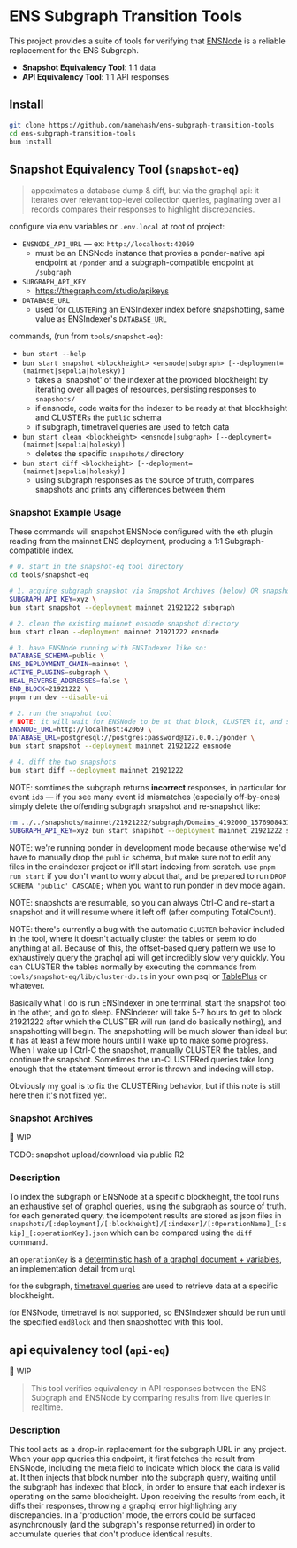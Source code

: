 # ENS Subgraph Transition Tools

This project provides a suite of tools for verifying that [ENSNode](https://github.com/namehash/ensnode) is a reliable replacement for the ENS Subgraph.

- **Snapshot Equivalency Tool**: 1:1 data
- **API Equivalency Tool**: 1:1 API responses

## Install

```bash
git clone https://github.com/namehash/ens-subgraph-transition-tools
cd ens-subgraph-transition-tools
bun install
```

## Snapshot Equivalency Tool (`snapshot-eq`)

> appoximates a database dump & diff, but via the graphql api: it iterates over relevant top-level collection queries, paginating over all records compares their responses to highlight discrepancies.

configure via env variables or `.env.local` at root of project:
- `ENSNODE_API_URL` — ex: `http://localhost:42069`
  - must be an ENSNode instance that provies a ponder-native api endpoint at `/ponder` and a subgraph-compatible endpoint at `/subgraph`
- `SUBGRAPH_API_KEY`
  - https://thegraph.com/studio/apikeys
- `DATABASE_URL`
  - used for `CLUSTER`ing an ENSIndexer index before snapshotting, same value as ENSIndexer's `DATABASE_URL`

commands, (run from `tools/snapshot-eq`):
- `bun start --help`
- `bun start snapshot <blockheight> <ensnode|subgraph> [--deployment=(mainnet|sepolia|holesky)]`
  - takes a 'snapshot' of the indexer at the provided blockheight by iterating over all pages of resources, persisting responses to `snapshots/`
  - if ensnode, code waits for the indexer to be ready at that blockheight and CLUSTERs the `public` schema
  - if subgraph, timetravel queries are used to fetch data
- `bun start clean <blockheight> <ensnode|subgraph> [--deployment=(mainnet|sepolia|holesky)]`
  - deletes the specific `snapshots/` directory
- `bun start diff <blockheight> [--deployment=(mainnet|sepolia|holesky)]`
  - using subgraph responses as the source of truth, compares snapshots and prints any differences between them

### Snapshot Example Usage

These commands will snapshot ENSNode configured with the eth plugin reading from the mainnet ENS deployment, producing a 1:1 Subgraph-compatible index.

```bash
# 0. start in the snapshot-eq tool directory
cd tools/snapshot-eq

# 1. acquire subgraph snapshot via Snapshot Archives (below) OR snapshot it yourself:
SUBGRAPH_API_KEY=xyz \
bun start snapshot --deployment mainnet 21921222 subgraph

# 2. clean the existing mainnet ensnode snapshot directory
bun start clean --deployment mainnet 21921222 ensnode

# 3. have ENSNode running with ENSIndexer like so:
DATABASE_SCHEMA=public \
ENS_DEPLOYMENT_CHAIN=mainnet \
ACTIVE_PLUGINS=subgraph \
HEAL_REVERSE_ADDRESSES=false \
END_BLOCK=21921222 \
pnpm run dev --disable-ui

# 2. run the snapshot tool
# NOTE: it will wait for ENSNode to be at that block, CLUSTER it, and snapshot it
ENSNODE_URL=http://localhost:42069 \
DATABASE_URL=postgresql://postgres:password@127.0.0.1/ponder \
bun start snapshot --deployment mainnet 21921222 ensnode

# 4. diff the two snapshots
bun start diff --deployment mainnet 21921222
```

NOTE: somtimes the subgraph returns **incorrect** responses, in particular for event `id`s — if you see many event id mismatches (especially off-by-ones) simply delete the offending subgraph snapshot and re-snapshot like:

```bash
rm ../../snapshots/mainnet/21921222/subgraph/Domains_4192000_15769084310.json
SUBGRAPH_API_KEY=xyz bun start snapshot --deployment mainnet 21921222 subgraph
```

NOTE: we're running ponder in development mode because otherwise we'd have to manually drop the `public` schema, but make sure not to edit any files in the ensindexer project or it'll start indexing from scratch. use `pnpm run start` if you don't want to worry about that, and be prepared to run `DROP SCHEMA 'public' CASCADE;` when you want to run ponder in dev mode again.

NOTE: snapshots are resumable, so you can always Ctrl-C and re-start a snapshot and it will resume where it left off (after computing TotalCount).

NOTE: there's currently a bug with the automatic `CLUSTER` behavior included in the tool, where it doesn't actually cluster the tables or seem to do anything at all. Because of this, the offset-based query pattern we use to exhaustively query the graphql api will get incredibly slow very quickly. You can CLUSTER the tables normally by executing the commands from `tools/snapshot-eq/lib/cluster-db.ts` in your own psql or [TablePlus](https://tableplus.com/) or whatever.

Basically what I do is run ENSIndexer in one terminal, start the snapshot tool in the other, and go to sleep. ENSIndexer will take 5-7 hours to get to block 21921222 after which the CLUSTER will run (and do basically nothing), and snapshotting will begin. The snapshotting will be much slower than ideal but it has at least a few more hours until I wake up to make some progress. When I wake up I Ctrl-C the snapshot, manually CLUSTER the tables, and continue the snapshot. Sometimes the un-CLUSTERed queries take long enough that the statement timeout error is thrown and indexing will stop.

Obviously my goal is to fix the CLUSTERing behavior, but if this note is still here then it's not fixed yet.

### Snapshot Archives

🚧 WIP

TODO: snapshot upload/download via public R2

### Description

To index the subgraph or ENSNode at a specific blockheight, the tool runs an exhaustive set of graphql queries, using the subgraph as source of truth. for each generated query, the idempotent results are stored as json files in `snapshots/[:deployment]/[:blockheight]/[:indexer]/[:OperationName]_[:skip]_[:operationKey].json` which can be compared using the `diff` command.

an `operationKey` is a [deterministic hash of a graphql document + variables](https://commerce.nearform.com/open-source/urql/docs/basics/document-caching/#operation-keys), an implementation detail from `urql`

for the subgraph, [timetravel queries](https://thegraph.com/docs/en/subgraphs/querying/graphql-api/#time-travel-queries) are used to retrieve data at a specific blockheight.

for ENSNode, timetravel is not supported, so ENSIndexer should be run until the specified `endBlock` and then snapshotted with this tool.

## api equivalency tool (`api-eq`)

🚧 WIP

> This tool verifies equivalency in API responses between the ENS Subgraph and ENSNode by comparing results from live queries in realtime.

### Description

This tool acts as a drop-in replacement for the subgraph URL in any project. When your app queries this endpoint, it first fetches the result from ENSNode, including the meta field to indicate which block the data is valid at. It then injects that block number into the subgraph query, waiting until the subgraph has indexed that block, in order to ensure that each indexer is operating on the same blockheight. Upon receiving the results from each, it diffs their responses, throwing a graphql error highlighting any discrepancies. In a 'production' mode, the errors could be surfaced asynchronously (and the subgraph's response returned) in order to accumulate queries that don't produce identical results.
